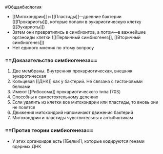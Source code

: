 #Общаябиология 
- [[Митохондрии]] и [[Пластиды]]—древние бактерии ([[Прокариоты]]), которые попали в эукариотическую клетку ([[Эукариоты]])
- Затем они превратились в симбионтов, а потом—в важнейшие органоиды клетки ([[Первичный симбиогенез]], [[Вторичный симбиогенез]])
- Нет единого мнения по этому вопросу 
### ==Доказательство симбиогенеза==
1. Две мембраны. Внутренняя прокариотическая, внешняя эукаротическая
2. Кольцевая [[ДНК]] как у бактерий. Не связана с гистоновыми белками
3. Имеют [[Рибосома]] прокариотического типа (70S)
4. Способны к самостоятельному делению
5. Если удалить из клетки все митохондрии или пластиды, то вновь они не повятся
6. Движения митохондрий напоминают движения бактерий
7. Митохондрии и пластиды чувствительны к антибиотикам
### ==Против теории симбиогенеза==
- У этих органоидов есть [[Белки]], которые кодируются генами ядерных ДНК